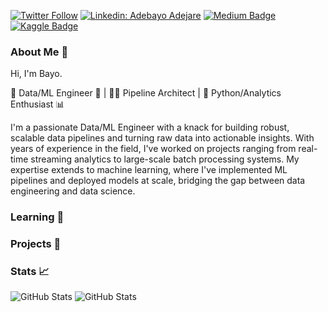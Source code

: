 [![Twitter Follow](https://img.shields.io/twitter/follow/bayoadejare?label=Twitter)](https://twitter.com/bayoadejare)
[![Linkedin: Adebayo Adejare](https://img.shields.io/badge/-LinkedIn-blue?style=flat-square&logo=Linkedin&logoColor=white&link=https://www.linkedin.com/in/adebayoadejare/)](https://www.linkedin.com/in/adebayoadejare/)
[![Medium Badge](https://img.shields.io/badge/-Medium-000000?style=flat&labelColor=000000&logo=Medium&link=https://bayoadejare.medium.com/)](https://bayoadejare.medium.com/)
[![Kaggle Badge](https://img.shields.io/badge/-Kaggle-teal?style=flat&logo=kaggle&logoColor=deepblue&link=https://www.kaggle.com/adebayo)](https://www.kaggle.com/adebayo)

### About Me 👋
Hi, I'm Bayo.

🚀 Data/ML Engineer 🤖 | 👨‍🔧 Pipeline Architect | 🐍 Python/Analytics Enthusiast 📊

I'm a passionate Data/ML Engineer with a knack for building robust, scalable data pipelines and turning raw data into actionable insights. With years of experience in the field, I've worked on projects ranging from real-time streaming analytics to large-scale batch processing systems. My expertise extends to machine learning, where I've implemented ML pipelines and deployed models at scale, bridging the gap between data engineering and data science.

### Learning 🌱

### Projects 🔭

### Stats 📈

![GitHub Stats](https://github-readme-stats.vercel.app/api?username=bayoadejare&show_icons=true&theme=dark)
![GitHub Stats](https://github-readme-stats.vercel.app/api/top-langs/?username=bayoadejare&layout=compact&theme=dark)

<!--
**BayoAdejare/BayoAdejare** is a ✨ _special_ ✨ repository because its `README.md` (this file) appears on your GitHub profile.


Here are some ideas to get you started:

- 🔭 I’m currently working on ...
- 🌱 I’m currently learning ...
- 👯 I’m looking to collaborate on ...
- 🤔 I’m looking for help with ...
- 💬 Ask me about ...
- 📫 How to reach me: ...
- 😄 Pronouns: ...
- ⚡ Fun fact: ...
-->
